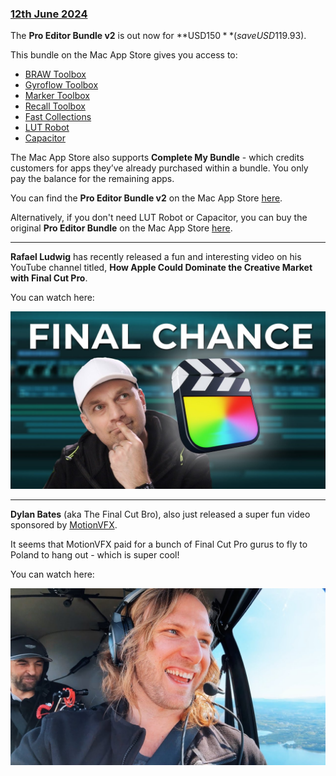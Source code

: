 ### [12th June 2024](/news/20240612)

The **Pro Editor Bundle v2** is out now for **USD$150** (save USD$119.93).

This bundle on the Mac App Store gives you access to:

- [BRAW Toolbox](https://brawtoolbox.fcp.cafe)
- [Gyroflow Toolbox](https://gyroflowtoolbox.fcp.cafe)
- [Marker Toolbox](https://markertoolbox.fcp.cafe)
- [Recall Toolbox](https://recalltoolbox.fcp.cafe)
- [Fast Collections](https://fastcollections.fcp.cafe)
- [LUT Robot](https://lutrobot.fcp.cafe)
- [Capacitor](https://capacitor.fcp.cafe)

The Mac App Store also supports **Complete My Bundle** - which credits customers for apps they’ve already purchased within a bundle. You only pay the balance for the remaining apps.

You can find the **Pro Editor Bundle v2** on the Mac App Store [here](https://itunes.apple.com/us/app-bundle/id1750813030?mt=12).

Alternatively, if you don't need LUT Robot or Capacitor, you can buy the original **Pro Editor Bundle** on the Mac App Store [here](https://itunes.apple.com/us/app-bundle/id1717681153?mt=12).

---

**Rafael Ludwig** has recently released a fun and interesting video on his YouTube channel titled, **How Apple Could Dominate the Creative Market with Final Cut Pro**.

You can watch here:

[![](/static/rafael-ludwig-youtube.jpeg)](https://www.youtube.com/watch?v=Ag96jZb-I1g)

---

**Dylan Bates** (aka The Final Cut Bro), also just released a super fun video sponsored by [MotionVFX](https://www.motionvfx.com).

It seems that MotionVFX paid for a bunch of Final Cut Pro gurus to fly to Poland to hang out - which is super cool!

You can watch here:

[![](/static/dylan-bates-youtube.jpeg)](https://www.youtube.com/watch?v=0bBEEQdMqcA)